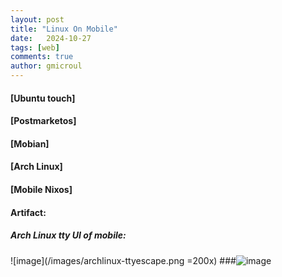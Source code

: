 ```yaml
---
layout: post
title: "Linux On Mobile"
date:   2024-10-27
tags: [web]
comments: true
author: gmicroul
---
```



#### [Ubuntu touch]
#### [Postmarketos] 
#### [Mobian]
#### [Arch Linux]
#### [Mobile Nixos]

#### Artifact:
##### Arch Linux tty UI of mobile:
![image](/images/archlinux-ttyescape.png =200x)
###![image](https://github.com/user-attachments/assets/6b0eeb8b-cc4c-4738-b0a5-5edee843bd7b) 

